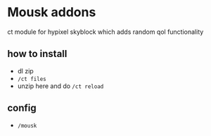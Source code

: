 # Mousk addons
ct module for hypixel skyblock which adds random qol functionality

## how to install

- dl zip
- ``/ct files``
- unzip here and do ``/ct reload``

## config

- ``/mousk``
